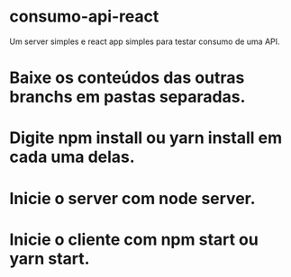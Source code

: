 # consumo-api-react
Um server simples e react app simples para testar consumo de uma API.

# Baixe os conteúdos das outras branchs em pastas separadas.
# Digite npm install ou yarn install em cada uma delas.
# Inicie o server com node server.
# Inicie o cliente com npm start ou yarn start.
